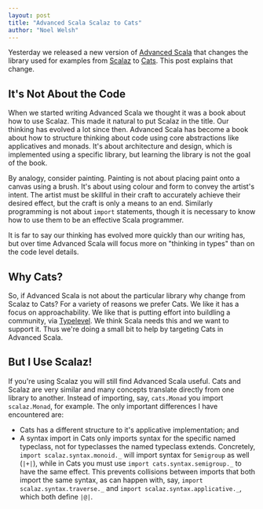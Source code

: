 ```yaml
---
layout: post
title: "Advanced Scala Scalaz to Cats"
author: "Noel Welsh"
---
```


Yesterday we released a new version of [Advanced Scala][advanced-scala] that changes the library used for examples from [Scalaz][scalaz] to [Cats][cats]. This post explains that change.

<!-- break -->

## It's Not About the Code

When we started writing Advanced Scala we thought it was a book about how to use Scalaz. This made it natural to put Scalaz in the title. Our thinking has evolved a lot since then. Advanced Scala has become a book about how to structure thinking about code using core abstractions like applicatives and monads. It's about architecture and design, which is implemented using a specific library, but learning the library is not the goal of the book.

By analogy, consider painting. Painting is not about placing paint onto a canvas using a brush. It's about using colour and form to convey the artist's intent. The artist must be skillful in their craft to accurately achieve their desired effect, but the craft is only a means to an end. Similarly programming is not about `import` statements, though it is necessary to know how to use them to be an effective Scala programmer.

It is far to say our thinking has evolved more quickly than our writing has, but over time Advanced Scala will focus more on "thinking in types" than on the code level details.

## Why Cats?

So, if Advanced Scala is not about the particular library why change from Scalaz to Cats? For a variety of reasons we prefer Cats. We like it has a focus on approachability. We like that is putting effort into buildling a community, via [Typelevel][typelevel]. We think Scala needs this and we want to support it. Thus we're doing a small bit to help by targeting Cats in Advanced Scala.

## But I Use Scalaz!

If you're using Scalaz you will still find Advanced Scala useful. Cats and Scalaz are very similar and many concepts translate directly from one library to another. Instead of importing, say, `cats.Monad` you import `scalaz.Monad`, for example. The only important differences I have encountered are:

- Cats has a different structure to it's applicative implementation; and
- A syntax import in Cats only imports syntax for the specific named typeclass, not for typeclasses the named typeclass extends. Concretely, `import scalaz.syntax.monoid._` will import syntax for `Semigroup` as well (`|+|`), while in Cats you must use `import cats.syntax.semigroup._` to have the same effect. This prevents collisions between imports that both import the same syntax, as can happen with, say, `import scalaz.syntax.traverse._` and `import scalaz.syntax.applicative._`, which both define `|@|`.

[advanced-scala]: http://underscore.io/books/advanced-scala/
[typelevel]: http://typelevel.org/
[cats]: http://typelevel.org/cats/
[scalaz]: https://github.com/scalaz/scalaz
